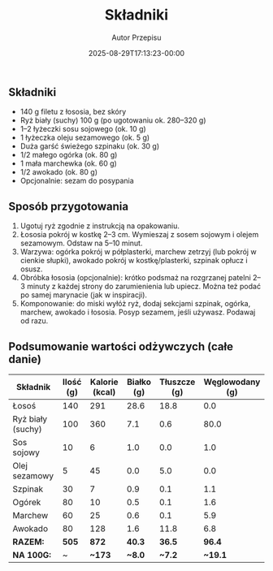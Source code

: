 ﻿---
draft: true
title: "# Składniki"
author: "Autor Przepisu"
recipe_image: images/recipe-headers/default.jpg
date: 2025-08-29T17:13:23-00:00
categories: ["do-kategoryzacji"]
tags: ["draft"]
tagline: "Przepis do sformatowania"
servings: 4
prep_time: 15
cook: true
cook_time: 30
calories: 300
protein: 20
fat: 10
carbohydrate: 25
---
## Składniki
- 140 g filetu z łososia, bez skóry
- Ryż biały (suchy) 100 g (po ugotowaniu ok. 280–320 g)
- 1–2 łyżeczki sosu sojowego (ok. 10 g)
- 1 łyżeczka oleju sezamowego (ok. 5 g)
- Duża garść świeżego szpinaku (ok. 30 g)
- 1/2 małego ogórka (ok. 80 g)
- 1 mała marchewka (ok. 60 g)
- 1/2 awokado (ok. 80 g)
- Opcjonalnie: sezam do posypania

## Sposób przygotowania
1. Ugotuj ryż zgodnie z instrukcją na opakowaniu.
2. Łososia pokrój w kostkę 2–3 cm. Wymieszaj z sosem sojowym i olejem sezamowym. Odstaw na 5–10 minut.
3. Warzywa: ogórka pokrój w półplasterki, marchew zetrzyj (lub pokrój w cienkie słupki), awokado pokrój w kostkę/plasterki, szpinak opłucz i osusz.
4. Obróbka łososia (opcjonalnie): krótko podsmaż na rozgrzanej patelni 2–3 minuty z każdej strony do zarumienienia lub upiecz. Można też podać po samej marynacie (jak w inspiracji).
5. Komponowanie: do miski wyłóż ryż, dodaj sekcjami szpinak, ogórka, marchew, awokado i łososia. Posyp sezamem, jeśli używasz. Podawaj od razu.

## Podsumowanie wartości odżywczych (całe danie)

| Składnik              | Ilość (g) | Kalorie (kcal) | Białko (g) | Tłuszcze (g) | Węglowodany (g) |
|-----------------------|-----------|----------------|------------|--------------|-----------------|
| Łosoś                 | 140       | 291            | 28.6       | 18.8         | 0.0             |
| Ryż biały (suchy)     | 100       | 360            | 7.1        | 0.6          | 80.0            |
| Sos sojowy            | 10        | 6              | 1.0        | 0.0          | 1.0             |
| Olej sezamowy         | 5         | 45             | 0.0        | 5.0          | 0.0             |
| Szpinak               | 30        | 7              | 0.9        | 0.1          | 1.1             |
| Ogórek                | 80        | 10             | 0.5        | 0.1          | 1.6             |
| Marchew               | 60        | 25             | 0.6        | 0.1          | 5.9             |
| Awokado               | 80        | 128            | 1.6        | 11.8         | 6.8             |
| **RAZEM:**            | **505**   | **872**        | **40.3**   | **36.5**     | **96.4**        |
| **NA 100G:**          | ~         | **~173**       | **~8.0**   | **~7.2**     | **~19.1**       |